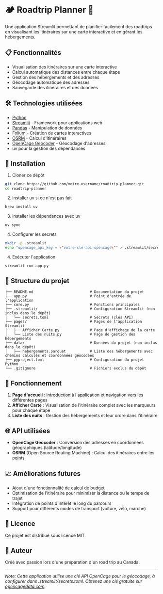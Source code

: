 # 🏕️ Roadtrip Planner 🚗

Une application Streamlit permettant de planifier facilement des roadtrips en visualisant les itinéraires sur une carte interactive et en gérant les hébergements.

## 📋 Fonctionnalités

- Visualisation des itinéraires sur une carte interactive
- Calcul automatique des distances entre chaque étape
- Gestion des hébergements et des adresses
- Géocodage automatique des adresses
- Sauvegarde des itinéraires et des données

## 🛠️ Technologies utilisées

- [Python](https://www.python.org/)
- [Streamlit](https://streamlit.io/) - Framework pour applications web
- [Pandas](https://pandas.pydata.org/) - Manipulation de données
- [Folium](https://python-visualization.github.io/folium/) - Création de cartes interactives
- [OSRM](http://project-osrm.org/) - Calcul d'itinéraires
- [OpenCage Geocoder](https://opencagedata.com/) - Géocodage d'adresses
- uv pour la gestion des dépendances

## 🚀 Installation

1. Cloner ce dépôt
```bash
git clone https://github.com/votre-username/roadtrip-planner.git
cd roadtrip-planner
```
2. Installer uv si ce n'est pas fait 
```bash
brew install uv
```

3. Installer les dépendances avec uv
```bash
uv sync
```

4. Configurer les secrets
```bash
mkdir -p .streamlit
echo "opencage_api_key = \"votre-clé-api-opencage\"" > .streamlit/secrets.toml
```

4. Exécuter l'application
```bash
streamlit run app.py
```

## 📂 Structure du projet

```
├── README.md                          # Documentation du projet
├── app.py                             # Point d'entrée de l'application
├── core.py                            # Fonctions principales
├── .streamlit/                        # Configuration Streamlit (non inclus dans le dépôt)
│   └── secrets.toml                   # Secrets (clés API)
├── pages/                             # Pages de l'application Streamlit
│   ├── Afficher Carte.py              # Page d'affichage de la carte
│   └── Liste des nuits.py             # Page de gestion des hébergements
├── data/                              # Données du projet (non inclus dans le dépôt)
│   ├── hebergements.parquet           # Liste des hébergements avec chemins calculés et coordonnées géocodées
├── pyproject.toml                     # Configuration du projet Python
└── .gitignore                         # Fichiers exclus du dépôt
```

## 🧩 Fonctionnement

1. **Page d'accueil** : Introduction à l'application et navigation vers les différentes pages
2. **Afficher Carte** : Visualisation de l'itinéraire complet avec les marqueurs pour chaque étape
3. **Liste des nuits** : Gestion des hébergements et leur ordre dans l'itinéraire

## 🌐 API utilisées

- **OpenCage Geocoder** : Conversion des adresses en coordonnées géographiques (latitude/longitude)
- **OSRM** (Open Source Routing Machine) : Calcul des itinéraires entre les points

## 📈 Améliorations futures

- Ajout d'une fonctionnalité de calcul de budget
- Optimisation de l'itinéraire pour minimiser la distance ou le temps de trajet
- Intégration de points d'intérêt le long du parcours
- Support pour différents modes de transport (voiture, vélo, marche)

## 📜 Licence

Ce projet est distribué sous licence MIT.

## 👤 Auteur

Créé avec passion lors d'une préparation d'un road trip au Canada. 

---

*Note: Cette application utilise une clé API OpenCage pour le géocodage, à configurer dans .streamlit/secrets.toml. Obtenez une clé gratuite sur [opencagedata.com](https://opencagedata.com/).*
